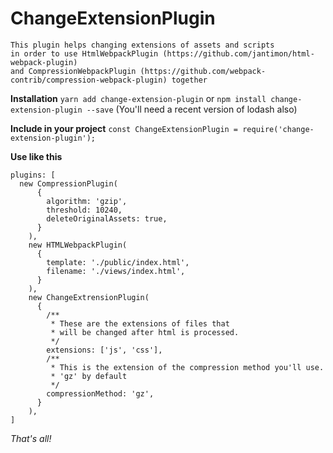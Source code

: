 # ChangeExtensionPlugin

```
This plugin helps changing extensions of assets and scripts 
in order to use HtmlWebpackPlugin (https://github.com/jantimon/html-webpack-plugin)
and CompressionWebpackPlugin (https://github.com/webpack-contrib/compression-webpack-plugin) together
```
**Installation** `yarn add change-extension-plugin` or `npm install change-extension-plugin --save` (You'll need a recent version of lodash also)

**Include in your project** `const ChangeExtensionPlugin = require('change-extension-plugin');`

**Use like this**
```
plugins: [
  new CompressionPlugin(
      {
        algorithm: 'gzip',
        threshold: 10240,
        deleteOriginalAssets: true,
      }
    ),
    new HTMLWebpackPlugin(
      {
        template: './public/index.html',
        filename: './views/index.html',
      }
    ),
    new ChangeExtrensionPlugin(
      {
        /**
         * These are the extensions of files that
         * will be changed after html is processed.
         */
        extensions: ['js', 'css'],
        /**
         * This is the extension of the compression method you'll use.
         * 'gz' by default
         */
        compressionMethod: 'gz',
      }
    ),
]
```

*That's all!*


